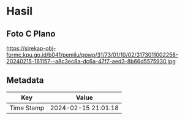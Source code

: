 # Hasil

## Foto C Plano

https://sirekap-obj-formc.kpu.go.id/b041/pemilu/ppwp/31/73/01/10/02/3173011002258-20240215-161157--a8c3ec8a-dc6a-47f7-aed3-8b66d5575930.jpg


## Metadata

| Key        | Value               |
| ---------- | ------------------- |
| Time Stamp | 2024-02-15 21:01:18 |



